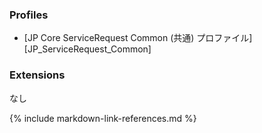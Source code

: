 ### Profiles
* [JP Core ServiceRequest Common (共通) プロファイル][JP_ServiceRequest_Common]
### Extensions
なし


{% include markdown-link-references.md %}